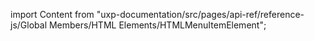 
import Content from "uxp-documentation/src/pages/api-ref/reference-js/Global Members/HTML Elements/HTMLMenuItemElement";

<Content query="product=photoshop"/>
